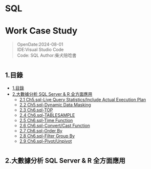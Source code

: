# SQL

# Work Case Study

> OpenDate:2024-08-01 <br>
> IDE:Visual Studio Code  
> Code: SQL
> Author:柴犬陪唸書

# <h2 id="1">1.目錄</h2>

- [1.目錄](#1)
- [2.大數據分析 SQL Server & R 全方面應用](#2)
  - [2.1 Ch5.sql-Live Query Statistics/Include Actual Execution Plan](#2.1)
  - [2.2 Ch5.sql-Dynamic Data Masking](#2.2)
  - [2.3 Ch6.sql-TOP](#2.3)
  - [2.4 Ch6.sql-TABLESAMPLE](#2.4)
  - [2.5 Ch6.sql-Time Function](#2.5)
  - [2.6 Ch6.sql-Convert/Cast Function](#2.6)
  - [2.7 Ch6.sql-Order By](#2.7)
  - [2.8 Ch6.sql-Filter Group By](#2.8)
  - [2.9 Ch6.sql-Pivot/Unpivot](#2.9)

# <h2 id="2">2.大數據分析 SQL Server & R 全方面應用</h2>
